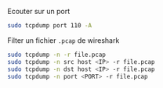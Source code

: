 Ecouter sur un port

```sh
sudo tcpdump port 110 -A
```

Filter un fichier `.pcap` de wireshark

```sh
sudo tcpdump -n -r file.pcap
sudo tcpdump -n src host <IP> -r file.pcap
sudo tcpdump -n dst host <IP> -r file.pcap
sudo tcpdump -n port <PORT> -r file.pcap
```
